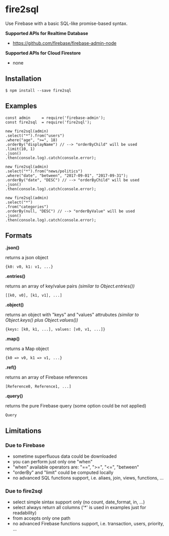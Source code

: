 # fire2sql
Use Firebase with a basic SQL-like promise-based syntax.

**Supported APIs for Realtime Database**
- https://github.com/firebase/firebase-admin-node

**Supported APIs for Cloud Firestore**
- none

## Installation

	$ npm install --save fire2sql

## Examples

	const admin     = require('firebase-admin');
	const fire2sql  = require('fire2sql');
	
	new fire2sql(admin)
	.select("*").from("users")
	.where("age", ">=", 18)
	.orderBy("displayName") // --> "orderByChild" will be used
	.limit(10, 1)
	.json()
	.then(console.log).catch(console.error);

	new fire2sql(admin)
	.select("*").from("news/politics")
	.where("date", "between", "2017-09-01", "2017-09-31");
	.orderBy("date", "DESC") // --> "orderByChild" will be used
	.json()
	.then(console.log).catch(console.error);

	new fire2sql(admin)
	.select("*")
	.from("categories")
	.orderBy(null, "DESC") // --> "orderByValue" will be used
	.json()
	.then(console.log).catch(console.error);

## Formats

**.json()**

returns a json object

	{k0: v0, k1: v1, ...}

**.entries()**

returns an array of key/value pairs *(similar to Object.entries())*

	[[k0, v0], [k1, v1], ...]

**.object()**

returns an object with "keys" and "values" attrubutes *(similar to Object.keys() plus Object.values())*

	{keys: [k0, k1, ...], values: [v0, v1, ...]}

**.map()**

returns a Map object

	{k0 => v0, k1 => v1, ...}

**.ref()**

returns an array of Firebase references

	[Reference0, Reference1, ...]

**.query()**

returns the pure Firebase query (some option could be not applied)

	Query

## Limitations
	
### Due to Firebase

- sometime superfluous data could be downloaded
- you can perform just only one "when"
- "when" available operators are: "==", ">=", "<=", "between"
- "orderBy" and "limit" could be computed locally
- no advanced SQL functions support, i.e. aliaes, join, views, functions, ...

### Due to fire2sql

- select simple sintax support only (no count, date_format, in, ...)
- select always return all columns ('*' is used in examples just for readability)
- from accepts only one path
- no advanced Firebase functions support, i.e. transaction, users, priority, ...
